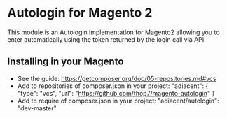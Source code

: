 # Autologin for Magento 2

This module is an Autologin implementation for Magento2 allowing you to enter automatically using the token returned by the login call via API

## Installing in your Magento

* See the guide: https://getcomposer.org/doc/05-repositories.md#vcs
* Add to repositories of composer.json in your project:
  "adiacent": {
      "type": "vcs",
      "url": "https://github.com/thop7/magento-autologin"
  }
* Add to require of composer.json in your project:
  "adiacent/autologin": "dev-master"
